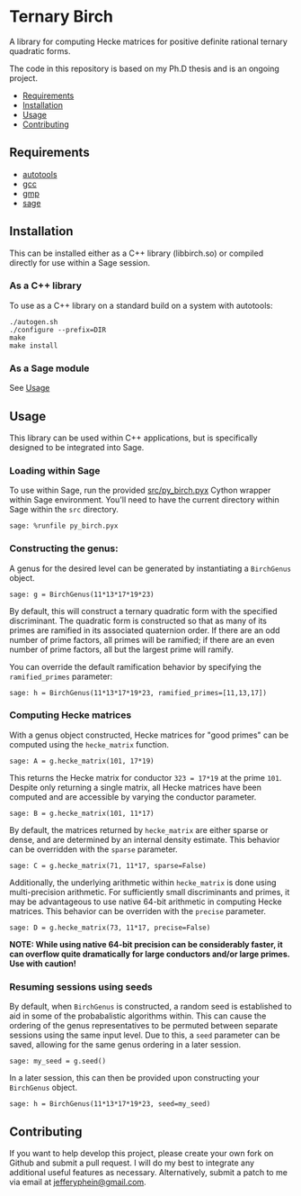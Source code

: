 Ternary Birch
=============
A library for computing Hecke matrices for positive definite rational ternary quadratic forms.

The code in this repository is based on my Ph.D thesis and is an ongoing project.

- [Requirements](#requirements)
- [Installation](#installation)
- [Usage](#usage)
- [Contributing](#contribution)

## Requirements

- [autotools](https://www.gnu.org/software/automake/manual/html_node/Autotools-Introduction.html)
- [gcc](https://gcc.gnu.org/)
- [gmp](https://gmplib.org/)
- [sage](http://www.sagemath.org/)

## Installation

This can be installed either as a C++ library (libbirch.so) or compiled directly for use within a Sage session.

### As a C++ library

To use as a C++ library on a standard build on a system with autotools:

    ./autogen.sh
    ./configure --prefix=DIR
    make
    make install
    
### As a Sage module

See [Usage](#usage)
    
## Usage

This library can be used within C++ applications, but is specifically designed to be integrated into Sage.

### Loading within Sage

To use within Sage, run the provided [src/py_birch.pyx](https://github.com/jefferyphein/ternary-birch/blob/master/src/py_birch.pyx) Cython wrapper within Sage environment. You'll need to have the current directory within Sage within the ``src`` directory.

    sage: %runfile py_birch.pyx

### Constructing the genus:

A genus for the desired level can be generated by instantiating a ``BirchGenus`` object.

    sage: g = BirchGenus(11*13*17*19*23)

By default, this will construct a ternary quadratic form with the specified discriminant. The quadratic form is constructed so that as many of its primes are ramified in its associated quaternion order. If there are an odd number of prime factors, all primes will be ramified; if there are an even number of prime factors, all but the largest prime will ramify.

You can override the default ramification behavior by specifying the ``ramified_primes`` parameter:

    sage: h = BirchGenus(11*13*17*19*23, ramified_primes=[11,13,17])
    
### Computing Hecke matrices

With a genus object constructed, Hecke matrices for "good primes" can be computed using the ``hecke_matrix`` function.

    sage: A = g.hecke_matrix(101, 17*19)

This returns the Hecke matrix for conductor ``323 = 17*19`` at the prime ``101``. Despite only returning a single matrix, all Hecke matrices have been computed and are accessible by varying the conductor parameter.

    sage: B = g.hecke_matrix(101, 11*17)

By default, the matrices returned by ``hecke_matrix`` are either sparse or dense, and are determined by an internal density estimate. This behavior can be overridden with the ``sparse`` parameter.

    sage: C = g.hecke_matrix(71, 11*17, sparse=False)

Additionally, the underlying arithmetic within ``hecke_matrix`` is done using multi-precision arithmetic. For sufficiently small discriminants and primes, it may be advantageous to use native 64-bit arithmetic in computing Hecke matrices. This behavior can be overriden with the ``precise`` parameter.

    sage: D = g.hecke_matrix(73, 11*17, precise=False)

**NOTE: While using native 64-bit precision can be considerably faster, it can overflow quite dramatically for large conductors and/or large primes. Use with caution!**

### Resuming sessions using seeds

By default, when ``BirchGenus`` is constructed, a random seed is established to aid in some of the probabalistic algorithms within. This can cause the ordering of the genus representatives to be permuted between separate sessions using the same input level. Due to this, a ``seed`` parameter can be saved, allowing for the same genus ordering in a later session.

    sage: my_seed = g.seed()

In a later session, this can then be provided upon constructing your ``BirchGenus`` object.

    sage: h = BirchGenus(11*13*17*19*23, seed=my_seed)

## Contributing

If you want to help develop this project, please create your own fork on Github and submit a pull request. I will do my best to integrate any additional useful features as necessary. Alternatively, submit a patch to me via email at jefferyphein@gmail.com.
